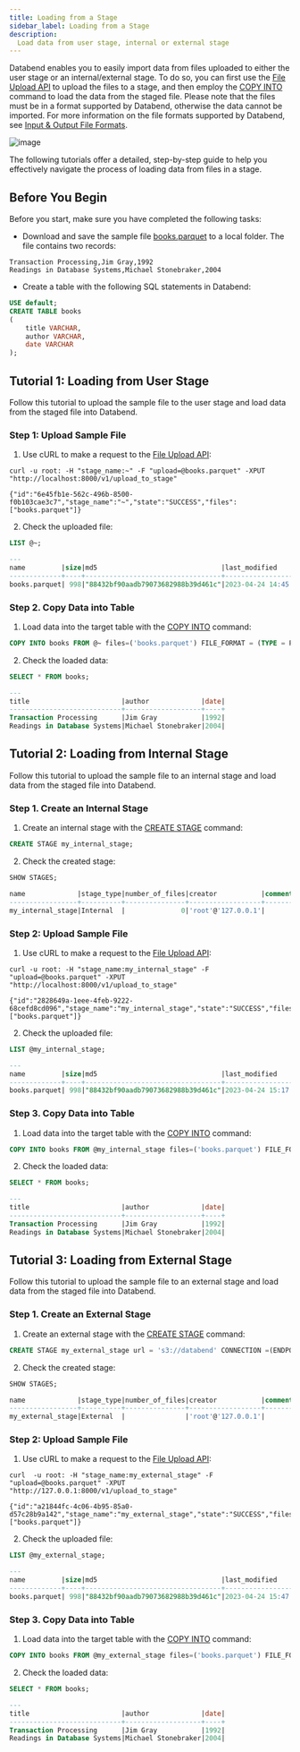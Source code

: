 ```yaml
---
title: Loading from a Stage
sidebar_label: Loading from a Stage
description:
  Load data from user stage, internal or external stage
---
```


Databend enables you to easily import data from files uploaded to either the user stage or an internal/external stage. To do so, you can first use the [File Upload API](../11-integrations/00-api/10-put-to-stage.md) to upload the files to a stage, and then employ the [COPY INTO](../14-sql-commands/10-dml/dml-copy-into-table.md) command to load the data from the staged file. Please note that the files must be in a format supported by Databend, otherwise the data cannot be imported. For more information on the file formats supported by Databend, see [Input & Output File Formats](../13-sql-reference/50-file-format-options.md).

![image](/img/load/load-data-from-stage.png)

The following tutorials offer a detailed, step-by-step guide to help you effectively navigate the process of loading data from files in a stage.

## Before You Begin

Before you start, make sure you have completed the following tasks:

- Download and save the sample file [books.parquet](https://datafuse-1253727613.cos.ap-hongkong.myqcloud.com/data/books.parquet) to a local folder. The file contains two records:

```text
Transaction Processing,Jim Gray,1992
Readings in Database Systems,Michael Stonebraker,2004
```

- Create a table with the following SQL statements in Databend:

```sql
USE default;
CREATE TABLE books
(
    title VARCHAR,
    author VARCHAR,
    date VARCHAR
);
```

## Tutorial 1: Loading from User Stage

Follow this tutorial to upload the sample file to the user stage and load data from the staged file into Databend.

### Step 1: Upload Sample File

1. Use cURL to make a request to the [File Upload API](../11-integrations/00-api/10-put-to-stage.md):

```shell title='Upload to User Stage:'
curl -u root: -H "stage_name:~" -F "upload=@books.parquet" -XPUT "http://localhost:8000/v1/upload_to_stage"
```

```shell title='Response:'
{"id":"6e45fb1e-562c-496b-8500-f0b103cae3c7","stage_name":"~","state":"SUCCESS","files":["books.parquet"]}    
```

2. Check the uploaded file:

```sql
LIST @~;

---
name         |size|md5                               |last_modified                |creator|
-------------+----+----------------------------------+-----------------------------+-------+
books.parquet| 998|"88432bf90aadb79073682988b39d461c"|2023-04-24 14:45:26.753 +0000|       |
```

### Step 2. Copy Data into Table

1. Load data into the target table with the [COPY INTO](../14-sql-commands/10-dml/dml-copy-into-table.md) command:

```sql
COPY INTO books FROM @~ files=('books.parquet') FILE_FORMAT = (TYPE = PARQUET);
```

2. Check the loaded data:

```sql
SELECT * FROM books;

---
title                       |author             |date|
----------------------------+-------------------+----+
Transaction Processing      |Jim Gray           |1992|
Readings in Database Systems|Michael Stonebraker|2004|
```

## Tutorial 2: Loading from Internal Stage

Follow this tutorial to upload the sample file to an internal stage and load data from the staged file into Databend.

### Step 1. Create an Internal Stage

1. Create an internal stage with the [CREATE STAGE](../14-sql-commands/00-ddl/40-stage/01-ddl-create-stage.md) command:

```sql
CREATE STAGE my_internal_stage;
```
2. Check the created stage:

```sql
SHOW STAGES;

name             |stage_type|number_of_files|creator           |comment|
-----------------+----------+---------------+------------------+-------+
my_internal_stage|Internal  |              0|'root'@'127.0.0.1'|       |
```

### Step 2: Upload Sample File

1. Use cURL to make a request to the [File Upload API](../11-integrations/00-api/10-put-to-stage.md):

```shell title='Upload to Internal Stage:'
curl -u root: -H "stage_name:my_internal_stage" -F "upload=@books.parquet" -XPUT "http://localhost:8000/v1/upload_to_stage"
```

```shell title='Response:'
{"id":"2828649a-1eee-4feb-9222-68cefd8cd096","stage_name":"my_internal_stage","state":"SUCCESS","files":["books.parquet"]}
```

2. Check the uploaded file:

```sql
LIST @my_internal_stage;

---
name         |size|md5                               |last_modified                |creator|
-------------+----+----------------------------------+-----------------------------+-------+
books.parquet| 998|"88432bf90aadb79073682988b39d461c"|2023-04-24 15:17:44.205 +0000|       |
```

### Step 3. Copy Data into Table

1. Load data into the target table with the [COPY INTO](../14-sql-commands/10-dml/dml-copy-into-table.md) command:

```sql
COPY INTO books FROM @my_internal_stage files=('books.parquet') FILE_FORMAT = (TYPE = PARQUET);
```
2. Check the loaded data:

```sql
SELECT * FROM books;

---
title                       |author             |date|
----------------------------+-------------------+----+
Transaction Processing      |Jim Gray           |1992|
Readings in Database Systems|Michael Stonebraker|2004|
```

## Tutorial 3: Loading from External Stage

Follow this tutorial to upload the sample file to an external stage and load data from the staged file into Databend.

### Step 1. Create an External Stage

1. Create an external stage with the [CREATE STAGE](../14-sql-commands/00-ddl/40-stage/01-ddl-create-stage.md) command:

```sql
CREATE STAGE my_external_stage url = 's3://databend' CONNECTION =(ENDPOINT_URL= 'http://127.0.0.1:9000' aws_key_id='ROOTUSER' aws_secret_key='CHANGEME123');
```

2. Check the created stage:

```sql
SHOW STAGES;

name             |stage_type|number_of_files|creator           |comment|
-----------------+----------+---------------+------------------+-------+
my_external_stage|External  |               |'root'@'127.0.0.1'|       |
```

### Step 2: Upload Sample File

1. Use cURL to make a request to the [File Upload API](../11-integrations/00-api/10-put-to-stage.md):

```shell title='Upload to External Stage:'
curl  -u root: -H "stage_name:my_external_stage" -F "upload=@books.parquet" -XPUT "http://127.0.0.1:8000/v1/upload_to_stage"
```

```shell title='Response:'
{"id":"a21844fc-4c06-4b95-85a0-d57c28b9a142","stage_name":"my_external_stage","state":"SUCCESS","files":["books.parquet"]}
```

2. Check the uploaded file:

```sql
LIST @my_external_stage;

---
name         |size|md5                               |last_modified                |creator|
-------------+----+----------------------------------+-----------------------------+-------+
books.parquet| 998|"88432bf90aadb79073682988b39d461c"|2023-04-24 15:47:40.727 +0000|       |
```

### Step 3. Copy Data into Table

1. Load data into the target table with the [COPY INTO](../14-sql-commands/10-dml/dml-copy-into-table.md) command:

```sql
COPY INTO books FROM @my_external_stage files=('books.parquet') FILE_FORMAT = (TYPE = PARQUET);
```
2. Check the loaded data:

```sql
SELECT * FROM books;

---
title                       |author             |date|
----------------------------+-------------------+----+
Transaction Processing      |Jim Gray           |1992|
Readings in Database Systems|Michael Stonebraker|2004|
```